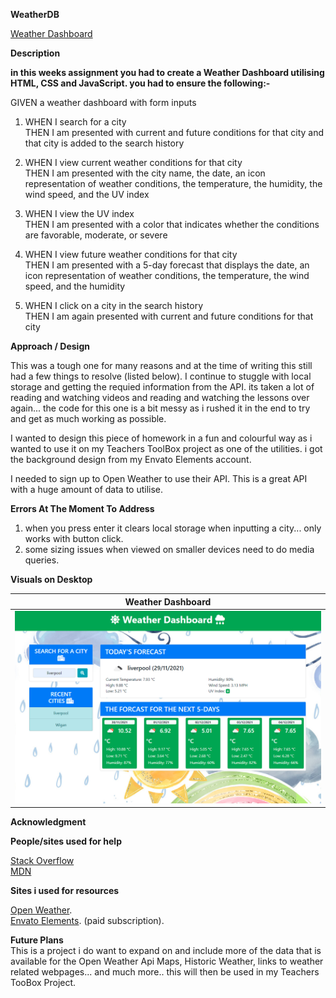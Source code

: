 **WeatherDB**

[Weather Dashboard](https://daveydavey1901.github.io/WeatherDB/)

**Description**

**in this weeks assignment you had to create a Weather Dashboard utilising HTML, CSS and JavaScript. you had to ensure the following:-**

GIVEN a weather dashboard with form inputs
 
1. WHEN I search for a city <br> 
      THEN I am presented with current and future conditions for that city and that city is added to the search history
      
2. WHEN I view current weather conditions for that city <br>
      THEN I am presented with the city name, the date, an icon representation of weather conditions, the temperature, the humidity, the wind speed, and the UV index

3. WHEN I view the UV index <br>
      THEN I am presented with a color that indicates whether the conditions are favorable, moderate, or severe

4. WHEN I view future weather conditions for that city <br>
      THEN I am presented with a 5-day forecast that displays the date, an icon representation of weather conditions, the temperature, the wind speed, and the humidity

5. WHEN I click on a city in the search history <br>
      THEN I am again presented with current and future conditions for that city


**Approach / Design**

This was a tough one for many reasons and at the time of writing this still had a few things to resolve (listed below).  I continue to stuggle with local storage and getting the requied information from the API.  its taken a lot of reading and watching videos and reading and watching the lessons over again... the code for this one is a bit messy as i rushed it in the end to try and get as much working as possible.  

I wanted to design this piece of homework in a fun and colourful way as i wanted to use it on my Teachers ToolBox project as one of the utilities.  i got the background design from my Envato Elements account.

I needed to sign up to Open Weather to use their API.  This is a great API with a huge amount of data to utilise. 

**Errors At The Moment To Address**
1.  when you press enter it clears local storage when inputting a city... only works with button click.
2.  some sizing issues when viewed on smaller devices need to do media queries.


**Visuals on Desktop**

| Weather Dashboard    |
|----------------------|
|<img src="Assets/weatherdash.png" width="500">|

      
**Acknowledgment**

**People/sites used for help**

  [Stack Overflow](https://stackoverflow.com/)<br>
  [MDN](https://developer.mozilla.org/en-US/)
  
 **Sites i used for resources**
 
  [Open Weather](https://openweathermap.org/api/one-call-api).<br>
  [Envato Elements](https://elements.envato.com/). (paid subscription).
  
**Future Plans**<br>
 This is a project i do want to expand on and include more of the data that is available for the Open Weather Api Maps, Historic Weather, links to weather related webpages... and much more.. this will then be used in my Teachers TooBox Project.
